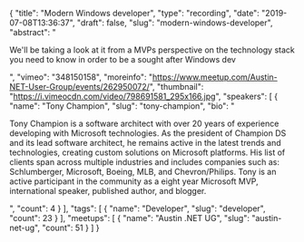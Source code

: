 {
  "title": "Modern Windows developer",
  "type": "recording",
  "date": "2019-07-08T13:36:37",
  "draft": false,
  "slug": "modern-windows-developer",
  "abstract": "<p>We'll be taking a look at it from a MVPs perspective on the technology stack you need to know in order to be a sought after Windows dev</p>",
  "vimeo": "348150158",
  "moreinfo": "https://www.meetup.com/Austin-NET-User-Group/events/262950072/",
  "thumbnail": "https://i.vimeocdn.com/video/798691581_295x166.jpg",
  "speakers": [
    {
      "name": "Tony Champion",
      "slug": "tony-champion",
      "bio": "<p>Tony Champion is a software architect with over 20 years of experience developing with Microsoft technologies. As the president of Champion DS and its lead software architect, he remains active in the latest trends and technologies, creating custom solutions on Microsoft platforms. His list of clients span across multiple industries and includes companies such as: Schlumberger, Microsoft, Boeing, MLB, and Chevron/Philips. Tony is an active participant in the community as a eight year Microsoft MVP, international speaker, published author, and blogger.</p>",
      "count": 4
    }
  ],
  "tags": [
    {
      "name": "Developer",
      "slug": "developer",
      "count": 23
    }
  ],
  "meetups": [
    {
      "name": "Austin .NET UG",
      "slug": "austin-net-ug",
      "count": 51
    }
  ]
}